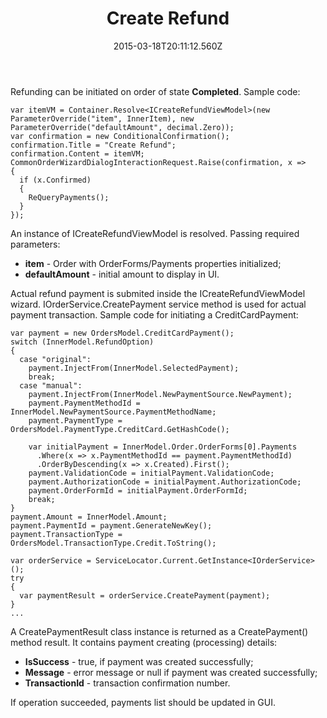 ﻿---
title: Create Refund
description: Create Refund
layout: docs
date: 2015-03-18T20:11:12.560Z
priority: 2
---
Refunding can be initiated on order of state **Completed**. Sample code:

```
var itemVM = Container.Resolve<ICreateRefundViewModel>(new ParameterOverride("item", InnerItem), new ParameterOverride("defaultAmount", decimal.Zero));
var confirmation = new ConditionalConfirmation();
confirmation.Title = "Create Refund";
confirmation.Content = itemVM;
CommonOrderWizardDialogInteractionRequest.Raise(confirmation, x =>
{
  if (x.Confirmed)
  {
    ReQueryPayments();
  }
});
```

An instance of ICreateRefundViewModel is resolved. Passing required parameters:

* **item** - Order with OrderForms/Payments properties initialized;
* **defaultAmount** - initial amount to display in UI.

Actual refund payment is submited inside the ICreateRefundViewModel wizard. IOrderService.CreatePayment service method is used for actual payment transaction. Sample code for initiating a CreditCardPayment:

```
var payment = new OrdersModel.CreditCardPayment();
switch (InnerModel.RefundOption)
{
  case "original":
    payment.InjectFrom(InnerModel.SelectedPayment);
    break;
  case "manual":
    payment.InjectFrom(InnerModel.NewPaymentSource.NewPayment);
    payment.PaymentMethodId = InnerModel.NewPaymentSource.PaymentMethodName;
    payment.PaymentType = OrdersModel.PaymentType.CreditCard.GetHashCode();

    var initialPayment = InnerModel.Order.OrderForms[0].Payments
      .Where(x => x.PaymentMethodId == payment.PaymentMethodId)
      .OrderByDescending(x => x.Created).First();
    payment.ValidationCode = initialPayment.ValidationCode;
    payment.AuthorizationCode = initialPayment.AuthorizationCode;
    payment.OrderFormId = initialPayment.OrderFormId;
    break;
}
payment.Amount = InnerModel.Amount;
payment.PaymentId = payment.GenerateNewKey();
payment.TransactionType = OrdersModel.TransactionType.Credit.ToString();

var orderService = ServiceLocator.Current.GetInstance<IOrderService>();
try
{
  var paymentResult = orderService.CreatePayment(payment);
}
...
```

A CreatePaymentResult class instance is returned as a CreatePayment() method result. It contains payment creating (processing) details:

* **IsSuccess** - true, if payment was created successfully;
* **Message** - error message or null if payment was created successfully;
* **TransactionId** - transaction confirmation number.

If operation succeeded, payments list should be updated in GUI.
